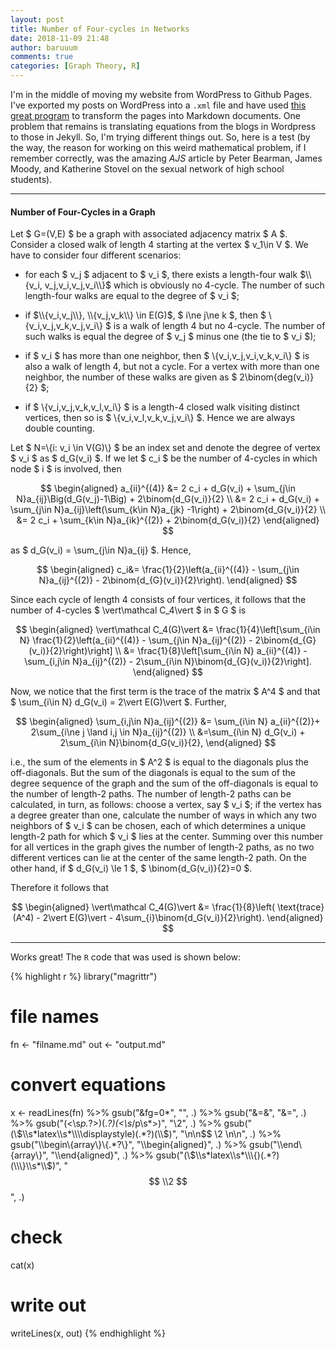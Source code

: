 ```yaml
---
layout: post
title: Number of Four-cycles in Networks
date: 2018-11-09 21:48
author: baruuum
comments: true
categories: [Graph Theory, R]
---
```


I'm in the middle of moving my website from WordPress to Github Pages. I've exported my posts on WordPress into a `.xml` file and have used [this great program](https://github.com/theaob/wpXml2Jekyll) to transform the pages into Markdown documents. One problem that remains is translating equations from the blogs in Wordpress to those in Jekyll. So, I'm trying different things out. So, here is a test (by the way, the reason for working on this weird mathematical problem, if I remember correctly, was the amazing <em>AJS</em> article by Peter Bearman, James Moody, and Katherine Stovel on the sexual network of high school students).

<hr />

#### Number of Four-Cycles in a Graph

Let $ G=(V,E) $ be a graph with associated adjacency matrix $ A $. Consider a closed walk of length 4 starting at the vertex $ v_1\in V $. We have to consider four different scenarios:

- for each $ v_j $ adjacent to $ v_i $, there exists a length-four walk $\\{v_i, v_j,v_i,v_j,v_i\\}$ which is obviously no 4-cycle. The number of such length-four walks are equal to the degree of $ v_i $;

- if $\\{v_i,v_j\\}, \\{v_j,v_k\\} \in E(G)$, $ i\ne j\ne k $, then $ \\{v_i,v_j,v_k,v_j,v_i\\} $ is a walk of length 4 but no 4-cycle. The number of such walks is equal the degree of $ v_j $ minus one (the tie to $ v_i $);

- if $ v_i $ has more than one neighbor, then $ \\{v_i,v_j,v_i,v_k,v_i\\} $ is also a walk of length 4, but not a cycle. For a vertex with more than one neighbor, the number of these walks are given as $ 2\binom{deg(v_i)}{2} $;

- if $ \\{v_i,v_j,v_k,v_l,v_i\\} $ is a length-4 closed walk visiting distinct vertices, then so is $ \\{v_i,v_l,v_k,v_j,v_i\\} $. Hence we are always double counting.

Let $ N=\\{i: v_i \in V(G)\\} $ be an index set and denote the degree of vertex $ v_i $ as $ d_G(v_i) $. If we let $ c_i $ be the number of 4-cycles in which node $ i $ is involved, then

$$  \begin{aligned} a_{ii}^{(4)} &= 2 c_i + d_G(v_i) + \sum_{j\in N}a_{ij}\Big(d_G(v_j)-1\Big) + 2\binom{d_G(v_i)}{2} \\ &= 2 c_i + d_G(v_i) + \sum_{j\in N}a_{ij}\left(\sum_{k\in N}a_{jk} -1\right) + 2\binom{d_G(v_i)}{2} \\ &= 2 c_i + \sum_{k\in N}a_{ik}^{(2)} + 2\binom{d_G(v_i)}{2} \end{aligned}  $$

as $ d_G(v_i) = \sum_{j\in N}a_{ij} $. Hence,

$$  \begin{aligned} c_i&= \frac{1}{2}\left(a_{ii}^{(4)} - \sum_{j\in N}a_{ij}^{(2)} - 2\binom{d_{G}(v_i)}{2}\right). \end{aligned}  $$

Since each cycle of length 4 consists of four vertices, it follows that the number of 4-cycles $ \vert\mathcal C_4\vert $ in $ G $ is

$$  \begin{aligned} \vert\mathcal C_4(G)\vert &= \frac{1}{4}\left[\sum_{i\in N} \frac{1}{2}\left(a_{ii}^{(4)} - \sum_{j\in N}a_{ij}^{(2)} - 2\binom{d_{G}(v_i)}{2}\right)\right] \\ &= \frac{1}{8}\left[\sum_{i\in N} a_{ii}^{(4)} - \sum_{i,j\in N}a_{ij}^{(2)} - 2\sum_{i\in N}\binom{d_{G}(v_i)}{2}\right]. \end{aligned}  $$

Now, we notice that the first term is the trace of the matrix $ A^4 $ and that $ \sum_{i\in N} d_G(v_i) = 2\vert E(G)\vert $. Further,

$$  \begin{aligned} \sum_{i,j\in N}a_{ij}^{(2)} &= \sum_{i\in N} a_{ii}^{(2)}+ 2\sum_{i\ne j \land i,j \in N}a_{ij}^{(2)} \\ &=\sum_{i\in N} d_G(v_i) + 2\sum_{i\in N}\binom{d_G(v_i)}{2}, \end{aligned}  $$

i.e., the sum of the elements in $ A^2 $ is equal to the diagonals plus the off-diagonals. But the sum of the diagonals is equal to the sum of the degree sequence of the graph and the sum of the off-diagonals is equal to the number of length-2 paths. The number of length-2 paths can be calculated, in turn, as follows: choose a vertex, say $ v_i $; if the vertex has a degree greater than one, calculate the number of ways in which any two neighbors of $ v_i $ can be chosen, each of which determines a unique length-2 path for which $ v_i $ lies at the center. Summing over this number for all vertices in the graph gives the number of length-2 paths, as no two different vertices can lie at the center of the same length-2 path. On the other hand, if $ d_G(v_i) \le 1 $, $ \binom{d_G(v_i)}{2}=0 $.

Therefore it follows that

$$  \begin{aligned} \vert\mathcal C_4(G)\vert &= \frac{1}{8}\left( \text{trace}(A^4) - 2\vert E(G)\vert - 4\sum_{i}\binom{d_G(v_i)}{2}\right). \end{aligned}  $$

<hr />

Works great! The `R` code that was used is shown below:

{% highlight r %}
library("magrittr")

# file names
fn <- "filname.md"
out <- "output.md"

# convert equations
x <- readLines(fn) %>%
    gsub("&amp;fg=0*", "", .) %>%
    gsub("&amp;=&amp;", "&=", .) %>%
    gsub("(<\\s*p.*?>)(.*?)(<\\s*/p\\s*>)", "\\2", .) %>%
    gsub("(\\$\\s*latex\\s*\\\\displaystyle)(.*?)(\\$)", 
         "\n\n$$ \\2 \n\n", .) %>%
    gsub("\\\\begin\\\{array\\\}\\\{.*?\\\}", "\\\\begin{aligned}", .) %>%
    gsub("\\\\end\\\{array\\\}", "\\\\end{aligned}", .) %>%
    gsub("(\\$\\s*latex\\s*\\\{)(.*?)(\\\}\\s*\\$)", "$$ \\2 $$", .)

# check
cat(x)

# write out
writeLines(x, out)
{% endhighlight %}

